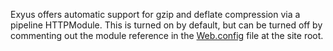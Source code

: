 Exyus offers automatic support for gzip and deflate compression via a pipeline HTTPModule. This is turned on by default, but can be turned off by commenting out the module reference in the [Web.config](WebConfig.md) file at the site root.